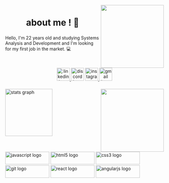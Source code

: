<br clear="both">

<img align="right" height="200" src="https://scontent.fplu19-1.fna.fbcdn.net/v/t1.6435-9/124206773_3541519045929572_5576647773598868679_n.jpg?_nc_cat=109&ccb=1-7&_nc_sid=09cbfe&_nc_ohc=14MmQo-7QJQAX9C6qso&_nc_ht=scontent.fplu19-1.fna&oh=00_AfCeh72pBFXWhKc3Oneo2M5xrOXhqmyJ4C-1lBa9Q-UAeQ&oe=6470EDFE"  />

###

<h1 align="center">about me !  🧛</h1>

###

<p align="left">Hello, I'm 22 years old and studying Systems Analysis and Development and I'm looking for my first job in the market. 💻</p>

###

<br clear="both">

<div align="center">
  <a href="https://www.linkedin.com/in/ronanrood/" target="_blank">
    <img src="https://img.shields.io/static/v1?message=LinkedIn&logo=linkedin&label=&color=0077B5&logoColor=white&labelColor=&style=for-the-badge" height="41" alt="linkedin logo"  />
  </a>
  <img src="https://img.shields.io/static/v1?message=Discord&logo=discord&label=&color=7289DA&logoColor=white&labelColor=&style=for-the-badge" height="41" alt="discord logo"  />
  <a href="https://www.instagram.com/ronanrood/" target="_blank">
    <img src="https://img.shields.io/static/v1?message=Instagram&logo=instagram&label=&color=E4405F&logoColor=white&labelColor=&style=for-the-badge" height="41" alt="instagram logo"  />
  </a>
  <a href="mailto:ronanornelas321@gmail.com" target="_blank">
    <img src="https://img.shields.io/static/v1?message=Gmail&logo=gmail&label=&color=D14836&logoColor=white&labelColor=&style=for-the-badge" height="41" alt="gmail logo"  />
  </a>
</div>

###

<img align="right" height="200" src="https://i.pinimg.com/originals/4f/d0/c0/4fd0c049c173c9beb5a0101a84deb6f9.gif"  />

###

<div align="left">
  <img src="https://github-readme-stats.vercel.app/api?username=ronan&hide_title=true&hide_rank=false&show_icons=true&include_all_commits=true&count_private=true&disable_animations=false&theme=dark&locale=en&hide_border=false&order=1" height="150" alt="stats graph"  />
</div>

###

<br clear="both">

<div align="left">
  <img src="https://cdn.jsdelivr.net/gh/devicons/devicon/icons/javascript/javascript-original.svg" height="40" width="140" alt="javascript logo"  />
  <img src="https://cdn.jsdelivr.net/gh/devicons/devicon/icons/html5/html5-original.svg" height="40" width="140" alt="html5 logo"  />
  <img src="https://cdn.jsdelivr.net/gh/devicons/devicon/icons/css3/css3-original.svg" height="40" width="140" alt="css3 logo"  />
  <img src="https://cdn.jsdelivr.net/gh/devicons/devicon/icons/git/git-original.svg" height="40" width="140" alt="git logo"  />
  <img src="https://cdn.jsdelivr.net/gh/devicons/devicon/icons/react/react-original.svg" height="40" width="140" alt="react logo"  />
  <img src="https://cdn.jsdelivr.net/gh/devicons/devicon/icons/angularjs/angularjs-original.svg" height="40" width="140" alt="angularjs logo"  />
</div>

###
